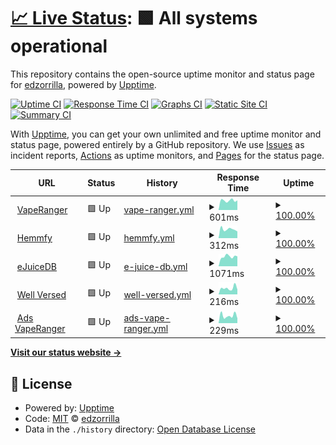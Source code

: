 # [📈 Live Status](https://edzorrilla.github.io/uptime): <!--live status--> **🟩 All systems operational**

This repository contains the open-source uptime monitor and status page for [edzorrilla](https://edzorrilla.github.io/uptime), powered by [Upptime](https://github.com/upptime/upptime).

[![Uptime CI](https://github.com/edzorrilla/uptime/workflows/Uptime%20CI/badge.svg)](https://github.com/edzorrilla/uptime/actions?query=workflow%3A%22Uptime+CI%22)
[![Response Time CI](https://github.com/edzorrilla/uptime/workflows/Response%20Time%20CI/badge.svg)](https://github.com/edzorrilla/uptime/actions?query=workflow%3A%22Response+Time+CI%22)
[![Graphs CI](https://github.com/edzorrilla/uptime/workflows/Graphs%20CI/badge.svg)](https://github.com/edzorrilla/uptime/actions?query=workflow%3A%22Graphs+CI%22)
[![Static Site CI](https://github.com/edzorrilla/uptime/workflows/Static%20Site%20CI/badge.svg)](https://github.com/edzorrilla/uptime/actions?query=workflow%3A%22Static+Site+CI%22)
[![Summary CI](https://github.com/edzorrilla/uptime/workflows/Summary%20CI/badge.svg)](https://github.com/edzorrilla/uptime/actions?query=workflow%3A%22Summary+CI%22)

With [Upptime](https://upptime.js.org), you can get your own unlimited and free uptime monitor and status page, powered entirely by a GitHub repository. We use [Issues](https://github.com/edzorrilla/uptime/issues) as incident reports, [Actions](https://github.com/edzorrilla/uptime/actions) as uptime monitors, and [Pages](https://edzorrilla.github.io/uptime) for the status page.

<!--start: status pages-->
<!-- This summary is generated by Upptime (https://github.com/upptime/upptime) -->
<!-- Do not edit this manually, your changes will be overwritten -->
<!-- prettier-ignore -->
| URL | Status | History | Response Time | Uptime |
| --- | ------ | ------- | ------------- | ------ |
| <img alt="" src="https://icons.duckduckgo.com/ip3/vaperanger.com.ico" height="13"> [VapeRanger](https://vaperanger.com) | 🟩 Up | [vape-ranger.yml](https://github.com/edzorrilla/uptime/commits/HEAD/history/vape-ranger.yml) | <details><summary><img alt="Response time graph" src="./graphs/vape-ranger/response-time-week.png" height="20"> 601ms</summary><br><a href="https://edzorrilla.github.io/uptime/history/vape-ranger"><img alt="Response time 864" src="https://img.shields.io/endpoint?url=https%3A%2F%2Fraw.githubusercontent.com%2Fedzorrilla%2Fuptime%2FHEAD%2Fapi%2Fvape-ranger%2Fresponse-time.json"></a><br><a href="https://edzorrilla.github.io/uptime/history/vape-ranger"><img alt="24-hour response time 611" src="https://img.shields.io/endpoint?url=https%3A%2F%2Fraw.githubusercontent.com%2Fedzorrilla%2Fuptime%2FHEAD%2Fapi%2Fvape-ranger%2Fresponse-time-day.json"></a><br><a href="https://edzorrilla.github.io/uptime/history/vape-ranger"><img alt="7-day response time 601" src="https://img.shields.io/endpoint?url=https%3A%2F%2Fraw.githubusercontent.com%2Fedzorrilla%2Fuptime%2FHEAD%2Fapi%2Fvape-ranger%2Fresponse-time-week.json"></a><br><a href="https://edzorrilla.github.io/uptime/history/vape-ranger"><img alt="30-day response time 736" src="https://img.shields.io/endpoint?url=https%3A%2F%2Fraw.githubusercontent.com%2Fedzorrilla%2Fuptime%2FHEAD%2Fapi%2Fvape-ranger%2Fresponse-time-month.json"></a><br><a href="https://edzorrilla.github.io/uptime/history/vape-ranger"><img alt="1-year response time 813" src="https://img.shields.io/endpoint?url=https%3A%2F%2Fraw.githubusercontent.com%2Fedzorrilla%2Fuptime%2FHEAD%2Fapi%2Fvape-ranger%2Fresponse-time-year.json"></a></details> | <details><summary><a href="https://edzorrilla.github.io/uptime/history/vape-ranger">100.00%</a></summary><a href="https://edzorrilla.github.io/uptime/history/vape-ranger"><img alt="All-time uptime 99.98%" src="https://img.shields.io/endpoint?url=https%3A%2F%2Fraw.githubusercontent.com%2Fedzorrilla%2Fuptime%2FHEAD%2Fapi%2Fvape-ranger%2Fuptime.json"></a><br><a href="https://edzorrilla.github.io/uptime/history/vape-ranger"><img alt="24-hour uptime 100.00%" src="https://img.shields.io/endpoint?url=https%3A%2F%2Fraw.githubusercontent.com%2Fedzorrilla%2Fuptime%2FHEAD%2Fapi%2Fvape-ranger%2Fuptime-day.json"></a><br><a href="https://edzorrilla.github.io/uptime/history/vape-ranger"><img alt="7-day uptime 100.00%" src="https://img.shields.io/endpoint?url=https%3A%2F%2Fraw.githubusercontent.com%2Fedzorrilla%2Fuptime%2FHEAD%2Fapi%2Fvape-ranger%2Fuptime-week.json"></a><br><a href="https://edzorrilla.github.io/uptime/history/vape-ranger"><img alt="30-day uptime 99.61%" src="https://img.shields.io/endpoint?url=https%3A%2F%2Fraw.githubusercontent.com%2Fedzorrilla%2Fuptime%2FHEAD%2Fapi%2Fvape-ranger%2Fuptime-month.json"></a><br><a href="https://edzorrilla.github.io/uptime/history/vape-ranger"><img alt="1-year uptime 99.96%" src="https://img.shields.io/endpoint?url=https%3A%2F%2Fraw.githubusercontent.com%2Fedzorrilla%2Fuptime%2FHEAD%2Fapi%2Fvape-ranger%2Fuptime-year.json"></a></details>
| <img alt="" src="https://icons.duckduckgo.com/ip3/www.hemmfy.com.ico" height="13"> [Hemmfy](https://www.hemmfy.com) | 🟩 Up | [hemmfy.yml](https://github.com/edzorrilla/uptime/commits/HEAD/history/hemmfy.yml) | <details><summary><img alt="Response time graph" src="./graphs/hemmfy/response-time-week.png" height="20"> 312ms</summary><br><a href="https://edzorrilla.github.io/uptime/history/hemmfy"><img alt="Response time 338" src="https://img.shields.io/endpoint?url=https%3A%2F%2Fraw.githubusercontent.com%2Fedzorrilla%2Fuptime%2FHEAD%2Fapi%2Fhemmfy%2Fresponse-time.json"></a><br><a href="https://edzorrilla.github.io/uptime/history/hemmfy"><img alt="24-hour response time 238" src="https://img.shields.io/endpoint?url=https%3A%2F%2Fraw.githubusercontent.com%2Fedzorrilla%2Fuptime%2FHEAD%2Fapi%2Fhemmfy%2Fresponse-time-day.json"></a><br><a href="https://edzorrilla.github.io/uptime/history/hemmfy"><img alt="7-day response time 312" src="https://img.shields.io/endpoint?url=https%3A%2F%2Fraw.githubusercontent.com%2Fedzorrilla%2Fuptime%2FHEAD%2Fapi%2Fhemmfy%2Fresponse-time-week.json"></a><br><a href="https://edzorrilla.github.io/uptime/history/hemmfy"><img alt="30-day response time 322" src="https://img.shields.io/endpoint?url=https%3A%2F%2Fraw.githubusercontent.com%2Fedzorrilla%2Fuptime%2FHEAD%2Fapi%2Fhemmfy%2Fresponse-time-month.json"></a><br><a href="https://edzorrilla.github.io/uptime/history/hemmfy"><img alt="1-year response time 337" src="https://img.shields.io/endpoint?url=https%3A%2F%2Fraw.githubusercontent.com%2Fedzorrilla%2Fuptime%2FHEAD%2Fapi%2Fhemmfy%2Fresponse-time-year.json"></a></details> | <details><summary><a href="https://edzorrilla.github.io/uptime/history/hemmfy">100.00%</a></summary><a href="https://edzorrilla.github.io/uptime/history/hemmfy"><img alt="All-time uptime 100.00%" src="https://img.shields.io/endpoint?url=https%3A%2F%2Fraw.githubusercontent.com%2Fedzorrilla%2Fuptime%2FHEAD%2Fapi%2Fhemmfy%2Fuptime.json"></a><br><a href="https://edzorrilla.github.io/uptime/history/hemmfy"><img alt="24-hour uptime 100.00%" src="https://img.shields.io/endpoint?url=https%3A%2F%2Fraw.githubusercontent.com%2Fedzorrilla%2Fuptime%2FHEAD%2Fapi%2Fhemmfy%2Fuptime-day.json"></a><br><a href="https://edzorrilla.github.io/uptime/history/hemmfy"><img alt="7-day uptime 100.00%" src="https://img.shields.io/endpoint?url=https%3A%2F%2Fraw.githubusercontent.com%2Fedzorrilla%2Fuptime%2FHEAD%2Fapi%2Fhemmfy%2Fuptime-week.json"></a><br><a href="https://edzorrilla.github.io/uptime/history/hemmfy"><img alt="30-day uptime 100.00%" src="https://img.shields.io/endpoint?url=https%3A%2F%2Fraw.githubusercontent.com%2Fedzorrilla%2Fuptime%2FHEAD%2Fapi%2Fhemmfy%2Fuptime-month.json"></a><br><a href="https://edzorrilla.github.io/uptime/history/hemmfy"><img alt="1-year uptime 100.00%" src="https://img.shields.io/endpoint?url=https%3A%2F%2Fraw.githubusercontent.com%2Fedzorrilla%2Fuptime%2FHEAD%2Fapi%2Fhemmfy%2Fuptime-year.json"></a></details>
| <img alt="" src="https://icons.duckduckgo.com/ip3/www.ejuicedb.com.ico" height="13"> [eJuiceDB](https://www.ejuicedb.com) | 🟩 Up | [e-juice-db.yml](https://github.com/edzorrilla/uptime/commits/HEAD/history/e-juice-db.yml) | <details><summary><img alt="Response time graph" src="./graphs/e-juice-db/response-time-week.png" height="20"> 1071ms</summary><br><a href="https://edzorrilla.github.io/uptime/history/e-juice-db"><img alt="Response time 746" src="https://img.shields.io/endpoint?url=https%3A%2F%2Fraw.githubusercontent.com%2Fedzorrilla%2Fuptime%2FHEAD%2Fapi%2Fe-juice-db%2Fresponse-time.json"></a><br><a href="https://edzorrilla.github.io/uptime/history/e-juice-db"><img alt="24-hour response time 1092" src="https://img.shields.io/endpoint?url=https%3A%2F%2Fraw.githubusercontent.com%2Fedzorrilla%2Fuptime%2FHEAD%2Fapi%2Fe-juice-db%2Fresponse-time-day.json"></a><br><a href="https://edzorrilla.github.io/uptime/history/e-juice-db"><img alt="7-day response time 1071" src="https://img.shields.io/endpoint?url=https%3A%2F%2Fraw.githubusercontent.com%2Fedzorrilla%2Fuptime%2FHEAD%2Fapi%2Fe-juice-db%2Fresponse-time-week.json"></a><br><a href="https://edzorrilla.github.io/uptime/history/e-juice-db"><img alt="30-day response time 913" src="https://img.shields.io/endpoint?url=https%3A%2F%2Fraw.githubusercontent.com%2Fedzorrilla%2Fuptime%2FHEAD%2Fapi%2Fe-juice-db%2Fresponse-time-month.json"></a><br><a href="https://edzorrilla.github.io/uptime/history/e-juice-db"><img alt="1-year response time 788" src="https://img.shields.io/endpoint?url=https%3A%2F%2Fraw.githubusercontent.com%2Fedzorrilla%2Fuptime%2FHEAD%2Fapi%2Fe-juice-db%2Fresponse-time-year.json"></a></details> | <details><summary><a href="https://edzorrilla.github.io/uptime/history/e-juice-db">100.00%</a></summary><a href="https://edzorrilla.github.io/uptime/history/e-juice-db"><img alt="All-time uptime 100.00%" src="https://img.shields.io/endpoint?url=https%3A%2F%2Fraw.githubusercontent.com%2Fedzorrilla%2Fuptime%2FHEAD%2Fapi%2Fe-juice-db%2Fuptime.json"></a><br><a href="https://edzorrilla.github.io/uptime/history/e-juice-db"><img alt="24-hour uptime 100.00%" src="https://img.shields.io/endpoint?url=https%3A%2F%2Fraw.githubusercontent.com%2Fedzorrilla%2Fuptime%2FHEAD%2Fapi%2Fe-juice-db%2Fuptime-day.json"></a><br><a href="https://edzorrilla.github.io/uptime/history/e-juice-db"><img alt="7-day uptime 100.00%" src="https://img.shields.io/endpoint?url=https%3A%2F%2Fraw.githubusercontent.com%2Fedzorrilla%2Fuptime%2FHEAD%2Fapi%2Fe-juice-db%2Fuptime-week.json"></a><br><a href="https://edzorrilla.github.io/uptime/history/e-juice-db"><img alt="30-day uptime 100.00%" src="https://img.shields.io/endpoint?url=https%3A%2F%2Fraw.githubusercontent.com%2Fedzorrilla%2Fuptime%2FHEAD%2Fapi%2Fe-juice-db%2Fuptime-month.json"></a><br><a href="https://edzorrilla.github.io/uptime/history/e-juice-db"><img alt="1-year uptime 100.00%" src="https://img.shields.io/endpoint?url=https%3A%2F%2Fraw.githubusercontent.com%2Fedzorrilla%2Fuptime%2FHEAD%2Fapi%2Fe-juice-db%2Fuptime-year.json"></a></details>
| <img alt="" src="https://icons.duckduckgo.com/ip3/staywellversed.com.ico" height="13"> [Well Versed](https://staywellversed.com) | 🟩 Up | [well-versed.yml](https://github.com/edzorrilla/uptime/commits/HEAD/history/well-versed.yml) | <details><summary><img alt="Response time graph" src="./graphs/well-versed/response-time-week.png" height="20"> 216ms</summary><br><a href="https://edzorrilla.github.io/uptime/history/well-versed"><img alt="Response time 209" src="https://img.shields.io/endpoint?url=https%3A%2F%2Fraw.githubusercontent.com%2Fedzorrilla%2Fuptime%2FHEAD%2Fapi%2Fwell-versed%2Fresponse-time.json"></a><br><a href="https://edzorrilla.github.io/uptime/history/well-versed"><img alt="24-hour response time 166" src="https://img.shields.io/endpoint?url=https%3A%2F%2Fraw.githubusercontent.com%2Fedzorrilla%2Fuptime%2FHEAD%2Fapi%2Fwell-versed%2Fresponse-time-day.json"></a><br><a href="https://edzorrilla.github.io/uptime/history/well-versed"><img alt="7-day response time 216" src="https://img.shields.io/endpoint?url=https%3A%2F%2Fraw.githubusercontent.com%2Fedzorrilla%2Fuptime%2FHEAD%2Fapi%2Fwell-versed%2Fresponse-time-week.json"></a><br><a href="https://edzorrilla.github.io/uptime/history/well-versed"><img alt="30-day response time 202" src="https://img.shields.io/endpoint?url=https%3A%2F%2Fraw.githubusercontent.com%2Fedzorrilla%2Fuptime%2FHEAD%2Fapi%2Fwell-versed%2Fresponse-time-month.json"></a><br><a href="https://edzorrilla.github.io/uptime/history/well-versed"><img alt="1-year response time 208" src="https://img.shields.io/endpoint?url=https%3A%2F%2Fraw.githubusercontent.com%2Fedzorrilla%2Fuptime%2FHEAD%2Fapi%2Fwell-versed%2Fresponse-time-year.json"></a></details> | <details><summary><a href="https://edzorrilla.github.io/uptime/history/well-versed">100.00%</a></summary><a href="https://edzorrilla.github.io/uptime/history/well-versed"><img alt="All-time uptime 96.72%" src="https://img.shields.io/endpoint?url=https%3A%2F%2Fraw.githubusercontent.com%2Fedzorrilla%2Fuptime%2FHEAD%2Fapi%2Fwell-versed%2Fuptime.json"></a><br><a href="https://edzorrilla.github.io/uptime/history/well-versed"><img alt="24-hour uptime 100.00%" src="https://img.shields.io/endpoint?url=https%3A%2F%2Fraw.githubusercontent.com%2Fedzorrilla%2Fuptime%2FHEAD%2Fapi%2Fwell-versed%2Fuptime-day.json"></a><br><a href="https://edzorrilla.github.io/uptime/history/well-versed"><img alt="7-day uptime 100.00%" src="https://img.shields.io/endpoint?url=https%3A%2F%2Fraw.githubusercontent.com%2Fedzorrilla%2Fuptime%2FHEAD%2Fapi%2Fwell-versed%2Fuptime-week.json"></a><br><a href="https://edzorrilla.github.io/uptime/history/well-versed"><img alt="30-day uptime 100.00%" src="https://img.shields.io/endpoint?url=https%3A%2F%2Fraw.githubusercontent.com%2Fedzorrilla%2Fuptime%2FHEAD%2Fapi%2Fwell-versed%2Fuptime-month.json"></a><br><a href="https://edzorrilla.github.io/uptime/history/well-versed"><img alt="1-year uptime 100.00%" src="https://img.shields.io/endpoint?url=https%3A%2F%2Fraw.githubusercontent.com%2Fedzorrilla%2Fuptime%2FHEAD%2Fapi%2Fwell-versed%2Fuptime-year.json"></a></details>
| <img alt="" src="https://icons.duckduckgo.com/ip3/ads.vaperanger.com.ico" height="13"> [Ads VapeRanger](https://ads.vaperanger.com) | 🟩 Up | [ads-vape-ranger.yml](https://github.com/edzorrilla/uptime/commits/HEAD/history/ads-vape-ranger.yml) | <details><summary><img alt="Response time graph" src="./graphs/ads-vape-ranger/response-time-week.png" height="20"> 229ms</summary><br><a href="https://edzorrilla.github.io/uptime/history/ads-vape-ranger"><img alt="Response time 263" src="https://img.shields.io/endpoint?url=https%3A%2F%2Fraw.githubusercontent.com%2Fedzorrilla%2Fuptime%2FHEAD%2Fapi%2Fads-vape-ranger%2Fresponse-time.json"></a><br><a href="https://edzorrilla.github.io/uptime/history/ads-vape-ranger"><img alt="24-hour response time 147" src="https://img.shields.io/endpoint?url=https%3A%2F%2Fraw.githubusercontent.com%2Fedzorrilla%2Fuptime%2FHEAD%2Fapi%2Fads-vape-ranger%2Fresponse-time-day.json"></a><br><a href="https://edzorrilla.github.io/uptime/history/ads-vape-ranger"><img alt="7-day response time 229" src="https://img.shields.io/endpoint?url=https%3A%2F%2Fraw.githubusercontent.com%2Fedzorrilla%2Fuptime%2FHEAD%2Fapi%2Fads-vape-ranger%2Fresponse-time-week.json"></a><br><a href="https://edzorrilla.github.io/uptime/history/ads-vape-ranger"><img alt="30-day response time 501" src="https://img.shields.io/endpoint?url=https%3A%2F%2Fraw.githubusercontent.com%2Fedzorrilla%2Fuptime%2FHEAD%2Fapi%2Fads-vape-ranger%2Fresponse-time-month.json"></a><br><a href="https://edzorrilla.github.io/uptime/history/ads-vape-ranger"><img alt="1-year response time 280" src="https://img.shields.io/endpoint?url=https%3A%2F%2Fraw.githubusercontent.com%2Fedzorrilla%2Fuptime%2FHEAD%2Fapi%2Fads-vape-ranger%2Fresponse-time-year.json"></a></details> | <details><summary><a href="https://edzorrilla.github.io/uptime/history/ads-vape-ranger">100.00%</a></summary><a href="https://edzorrilla.github.io/uptime/history/ads-vape-ranger"><img alt="All-time uptime 99.99%" src="https://img.shields.io/endpoint?url=https%3A%2F%2Fraw.githubusercontent.com%2Fedzorrilla%2Fuptime%2FHEAD%2Fapi%2Fads-vape-ranger%2Fuptime.json"></a><br><a href="https://edzorrilla.github.io/uptime/history/ads-vape-ranger"><img alt="24-hour uptime 100.00%" src="https://img.shields.io/endpoint?url=https%3A%2F%2Fraw.githubusercontent.com%2Fedzorrilla%2Fuptime%2FHEAD%2Fapi%2Fads-vape-ranger%2Fuptime-day.json"></a><br><a href="https://edzorrilla.github.io/uptime/history/ads-vape-ranger"><img alt="7-day uptime 100.00%" src="https://img.shields.io/endpoint?url=https%3A%2F%2Fraw.githubusercontent.com%2Fedzorrilla%2Fuptime%2FHEAD%2Fapi%2Fads-vape-ranger%2Fuptime-week.json"></a><br><a href="https://edzorrilla.github.io/uptime/history/ads-vape-ranger"><img alt="30-day uptime 99.81%" src="https://img.shields.io/endpoint?url=https%3A%2F%2Fraw.githubusercontent.com%2Fedzorrilla%2Fuptime%2FHEAD%2Fapi%2Fads-vape-ranger%2Fuptime-month.json"></a><br><a href="https://edzorrilla.github.io/uptime/history/ads-vape-ranger"><img alt="1-year uptime 99.98%" src="https://img.shields.io/endpoint?url=https%3A%2F%2Fraw.githubusercontent.com%2Fedzorrilla%2Fuptime%2FHEAD%2Fapi%2Fads-vape-ranger%2Fuptime-year.json"></a></details>

<!--end: status pages-->

[**Visit our status website →**](https://edzorrilla.github.io/uptime)

## 📄 License

- Powered by: [Upptime](https://github.com/upptime/upptime)
- Code: [MIT](./LICENSE) © [edzorrilla](https://edzorrilla.github.io/uptime)
- Data in the `./history` directory: [Open Database License](https://opendatacommons.org/licenses/odbl/1-0/)
